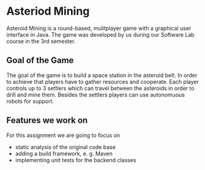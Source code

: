 # Asteriod Mining
Asteroid Mining is a round-based, mulitplayer game with a graphical user interface in Java. The game was developed by us during our Software Lab course in the 3rd semester.

## Goal of the Game
The goal of the game is to build a space station in the asteroid belt.  In order to achieve that players have to gather resources and cooperate. 
Each player controls up to 3 settlers which can travel between the asteroids in order to drill and mine them. Besides the settlers players can use autonomuous robots for support.

## Features we work on
For this assignment we are going to focus on 

 - static analysis of the original code base
 - adding a build framework, e. g. Maven
 - implementing  unit tests for the backend classes 






